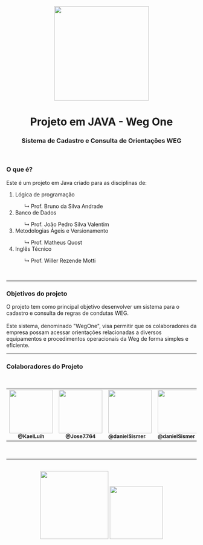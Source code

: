 <div align="center">
    <img src="https://i.postimg.cc/d1PNHWRc/Weg-One-20250422-213835-0000.png" width="250px">
</div>
<h1 align="center"><b>Projeto em JAVA - Weg One</b></h1>

<h3 align="center">Sistema de Cadastro e Consulta de Orientações WEG</h3>
<br>
<h3><b>O que é?</b></h3>
    <p>Este é um projeto em Java criado para as disciplinas de:</p>
<ol>
    <li>Lógica de programação</li>
        <ol>↳ Prof. Bruno da Silva Andrade</ol>
    <li>Banco de Dados</li>
        <ol>↳ Prof. João Pedro Silva Valentim</ol>
    <li>Metodologias Ágeis e Versionamento</li>
        <ol>↳ Prof. Matheus Quost</ol>
    <li>Inglês Técnico</li>
        <ol>↳ Prof. Willer Rezende Motti</ol>
</ol>

<br><hr>

<h3><b>Objetivos do projeto</b></h3>
<p>
O projeto tem como principal objetivo desenvolver um sistema para o cadastro e consulta de regras de condutas WEG. 
<br><br>
Este
sistema, denominado "WegOne", visa permitir que os colaboradores da empresa possam
acessar orientações relacionadas a diversos equipamentos e procedimentos operacionais
da Weg de forma simples e eficiente.
</p>

<hr>

<h3><b>Colaboradores do Projeto</b></h3>

<br>

<table align="center">
  <tr>
    <td align="center">
      <a href="https://github.com/KaelLuih">
        <img src="https://avatars.githubusercontent.com/u/189893504?v=4" width="115"/><br />
        <sub><b>@KaelLuih</b></sub>
      </a>
    </td>
    <td align="center">
      <a href="https://github.com/KaelLuih">
        <img src="https://avatars.githubusercontent.com/u/197796453?v=4" width="115"/><br />
        <sub><b>@Jose7764</b></sub>
      </a>
    </td>
   <td>
       <a href="https://github.com/danielSismer">
           <img src="https://avatars.githubusercontent.com/u/188383351?v=4" width="115"/><br />
           <sub><b>@danielSismer</b></sub>
       </a>
   </td>
   <td>
       <a href="https://github.com/danielSismer">
           <img src="https://avatars.githubusercontent.com/u/188383351?v=4" width="115"/><br />
           <sub><b>@danielSismer</b></sub>
       </a>
   </td>
   <td>
       <a href="https://github.com/BooLeandro1911">
           <img src="https://avatars.githubusercontent.com/u/198644365?v=4" width="115"/><br />
           <sub><b>@BooLeandro1911</b></sub>
       </a>
   </td>
   <td>
       <a href="https://github.com/gabrielEFagundes">
           <img src="https://avatars.githubusercontent.com/u/185841300?v=4" width="115"/><br />
           <sub><b>@gabrielEFagundes</b></sub>
       </a>
   </td>
  </tr>
</table>

<br>

<hr><br>

<div align="center">
    <img src="https://i1.wp.com/wallbox.com.br/wp-content/uploads/2020/03/weg-logo.png?fit=4096%2C2836&ssl=1" width="180px"></img>
    <img src="https://th.bing.com/th/id/R.918cd02cad9cf64698b1f8141f0f7e1a?rik=jFNdCmYaw8X6Nw&pid=ImgRaw&r=0" width="140px"></img>
</div>
